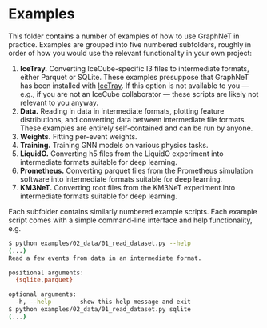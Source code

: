 # Examples

This folder contains a number of examples of how to use GraphNeT in practice.
Examples are grouped into five numbered subfolders, roughly in order of how you would use the relevant functionality in your own project:

1. **IceTray.** Converting IceCube-specific I3 files to intermediate formats, either Parquet or SQLite. These examples presuppose that GraphNeT has been installed with [IceTray](https://github.com/icecube/icetray/). If this option is not available to you — e.g., if you are not an IceCube collaborator — these scripts are likely not relevant to you anyway.
2. **Data.** Reading in data in intermediate formats, plotting feature distributions, and converting data between intermediate file formats. These examples are entirely self-contained and can be run by anyone.
3. **Weights.** Fitting per-event weights.
4. **Training.** Training GNN models on various physics tasks.
5. **LiquidO.** Converting h5 files from the LiquidO experiment into intermediate formats suitable for deep learning.
6. **Prometheus.** Converting parquet files from the Prometheus simulation software into intermediate formats suitable for deep learning.
7. **KM3NeT.** Converting root files from the KM3NeT experiment into intermediate formats suitable for deep learning.

Each subfolder contains similarly numbered example scripts.
Each example script comes with a simple command-line interface and help functionality, e.g.

```bash
$ python examples/02_data/01_read_dataset.py --help
(...)
Read a few events from data in an intermediate format.

positional arguments:
  {sqlite,parquet}

optional arguments:
  -h, --help        show this help message and exit
$ python examples/02_data/01_read_dataset.py sqlite
(...)
```
